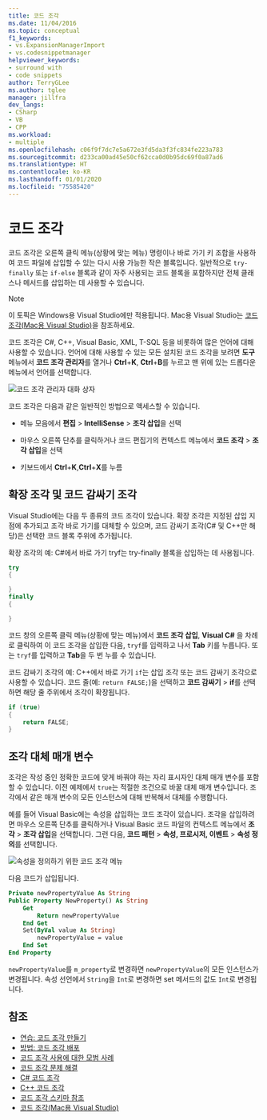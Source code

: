 ```yaml
---
title: 코드 조각
ms.date: 11/04/2016
ms.topic: conceptual
f1_keywords:
- vs.ExpansionManagerImport
- vs.codesnippetmanager
helpviewer_keywords:
- surround with
- code snippets
author: TerryGLee
ms.author: tglee
manager: jillfra
dev_langs:
- CSharp
- VB
- CPP
ms.workload:
- multiple
ms.openlocfilehash: c06f9f7dc7e5a672e3fd5da3f3fc834fe223a783
ms.sourcegitcommit: d233ca00ad45e50cf62cca0d0b95dc69f0a87ad6
ms.translationtype: HT
ms.contentlocale: ko-KR
ms.lasthandoff: 01/01/2020
ms.locfileid: "75585420"
---
```

# <a name="code-snippets"></a>코드 조각

코드 조각은 오른쪽 클릭 메뉴(상황에 맞는 메뉴) 명령이나 바로 가기 키 조합을 사용하여 코드 파일에 삽입할 수 있는 다시 사용 가능한 작은 블록입니다. 일반적으로 `try-finally` 또는 `if-else` 블록과 같이 자주 사용되는 코드 블록을 포함하지만 전체 클래스나 메서드를 삽입하는 데 사용할 수 있습니다.

> [!NOTE]
> 이 토픽은 Windows용 Visual Studio에만 적용됩니다. Mac용 Visual Studio는 [코드 조각(Mac용 Visual Studio)](/visualstudio/mac/snippets)을 참조하세요.

코드 조각은 C#, C++, Visual Basic, XML, T-SQL 등을 비롯하여 많은 언어에 대해 사용할 수 있습니다. 언어에 대해 사용할 수 있는 모든 설치된 코드 조각을 보려면 **도구** 메뉴에서 **코드 조각 관리자**를 열거나 **Ctrl**+**K**, **Ctrl**+**B**를 누르고 맨 위에 있는 드롭다운 메뉴에서 언어를 선택합니다.

![코드 조각 관리자 대화 상자](media/code-snippets-manager.png)

코드 조각은 다음과 같은 일반적인 방법으로 액세스할 수 있습니다.

- 메뉴 모음에서 **편집** > **IntelliSense** > **조각 삽입**을 선택

- 마우스 오른쪽 단추를 클릭하거나 코드 편집기의 컨텍스트 메뉴에서 **코드 조각** > **조각 삽입**을 선택

- 키보드에서 **Ctrl**+**K**,**Ctrl**+**X**를 누름

## <a name="expansion-snippets-and-surround-with-snippets"></a>확장 조각 및 코드 감싸기 조각

Visual Studio에는 다음 두 종류의 코드 조각이 있습니다. 확장 조각은 지정된 삽입 지점에 추가되고 조각 바로 가기를 대체할 수 있으며, 코드 감싸기 조각(C# 및 C++만 해당)은 선택한 코드 블록 주위에 추가됩니다.

확장 조각의 예: C#에서 바로 가기 tryf는 try-finally 블록을 삽입하는 데 사용됩니다.

```csharp
try
{

}
finally
{

}
```

코드 창의 오른쪽 클릭 메뉴(상황에 맞는 메뉴)에서 **코드 조각 삽입**, **Visual C#** 을 차례로 클릭하여 이 코드 조각을 삽입한 다음, `tryf`를 입력하고 나서 **Tab** 키를 누릅니다. 또는 `tryf`를 입력하고 **Tab**을 두 번 누를 수 있습니다.

코드 감싸기 조각의 예: C++에서 바로 가기 `if`는 삽입 조각 또는 코드 감싸기 조각으로 사용할 수 있습니다. 코드 줄(예: `return FALSE;`)을 선택하고 **코드 감싸기** > **if**를 선택하면 해당 줄 주위에서 조각이 확장됩니다.

```cpp
if (true)
{
    return FALSE;
}
```

## <a name="snippet-replacement-parameters"></a>조각 대체 매개 변수

조각은 작성 중인 정확한 코드에 맞게 바꿔야 하는 자리 표시자인 대체 매개 변수를 포함할 수 있습니다. 이전 예제에서 `true`는 적절한 조건으로 바꿀 대체 매개 변수입니다. 조각에서 같은 매개 변수의 모든 인스턴스에 대해 반복해서 대체를 수행합니다.

예를 들어 Visual Basic에는 속성을 삽입하는 코드 조각이 있습니다. 조각을 삽입하려면 마우스 오른쪽 단추를 클릭하거나 Visual Basic 코드 파일의 컨텍스트 메뉴에서 **조각** > **조각 삽입**을 선택합니다. 그런 다음, **코드 패턴** > **속성, 프로시저, 이벤트** > **속성 정의**를 선택합니다.

![속성을 정의하기 위한 코드 조각 메뉴](media/code-snippets-vb-property.png)

다음 코드가 삽입됩니다.

```vb
Private newPropertyValue As String
Public Property NewProperty() As String
    Get
        Return newPropertyValue
    End Get
    Set(ByVal value As String)
        newPropertyValue = value
    End Set
End Property
```

`newPropertyValue`를 `m_property`로 변경하면 `newPropertyValue`의 모든 인스턴스가 변경됩니다. 속성 선언에서 `String`을 `Int`로 변경하면 set 메서드의 값도 `Int`로 변경됩니다.

## <a name="see-also"></a>참조

- [연습: 코드 조각 만들기](../ide/walkthrough-creating-a-code-snippet.md)
- [방법: 코드 조각 배포](../ide/how-to-distribute-code-snippets.md)
- [코드 조각 사용에 대한 모범 사례](../ide/best-practices-for-using-code-snippets.md)
- [코드 조각 문제 해결](../ide/troubleshooting-snippets.md)
- [C# 코드 조각](../ide/visual-csharp-code-snippets.md)
- [C++ 코드 조각](../ide/visual-cpp-code-snippets.md)
- [코드 조각 스키마 참조](../ide/code-snippets-schema-reference.md)
- [코드 조각(Mac용 Visual Studio)](/visualstudio/mac/snippets)
